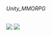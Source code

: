###### Unity_MMORPG
<img src="https://img.shields.io/badge/Unity-FFFFFF?style=flat-square&logo=Unity&logoColor=black"/>
<img src="https://img.shields.io/badge/C%23-000000?style=flat-square&logo=Csharp&logoColor=white"/>
